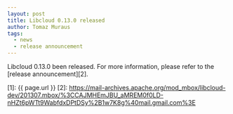 ```yaml
---
layout: post
title: Libcloud 0.13.0 released
author: Tomaz Muraus
tags:
  - news
  - release announcement
---
```


Libcloud 0.13.0 been released. For more information, please refer to
the [release announcement][2].

[1]: {{ page.url }}
[2]: https://mail-archives.apache.org/mod_mbox/libcloud-dev/201307.mbox/%3CCAJMHEmJBU_aMREM0f0LD-nHZt6pWTt9WabfdxDPtDSy%2B1w7K8g%40mail.gmail.com%3E
